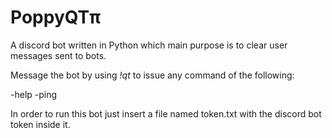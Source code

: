 # PoppyQTπ
A discord bot written in Python which main purpose is to clear user messages sent to bots.

Message the bot by using _!qt <command>_ to issue any command of the following:

  -help
  -ping

In order to run this bot just insert a file named token.txt with the discord bot token inside it.
